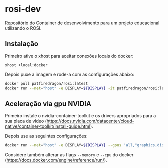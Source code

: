 # rosi-dev

Repositório do Container de desenvolvimento para um projeto educacional utilizando o ROSI.

## Instalação

Primeiro ative o xhost para aceitar conexões locais do docker:

``` 
xhost +local:docker
```

Depois puxe a imagem e rode-a com as configurações abaixo:

```bash
docker pull patfiredragon/rosi:latest
docker run --net="host" -e DISPLAY=${DISPLAY} -it patfiredragon/rosi:latest
```

## Aceleração via gpu NVIDIA

Primeiro instale o nvidia-container-toolkit e os drivers apropriados para a sua placa de vídeo (https://docs.nvidia.com/datacenter/cloud-native/container-toolkit/install-guide.html).

Depois use as seguintes configurações:

```bash
docker run --net="host" -e DISPLAY=${DISPLAY} --gpus 'all,"graphics,display,utility"' -it patfiredragon/rosi:latest
```

Considere também alterar as flags ```--memory``` e ```--cpu``` do docker (https://docs.docker.com/engine/reference/run/).
